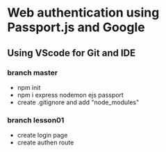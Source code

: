 # Web authentication using Passport.js and Google
## Using VScode for Git and IDE

### branch master
* npm init
* npm i express nodemon ejs passport
* create .gitignore and add "node_modules"

### branch lesson01
* create login page
* create authen route